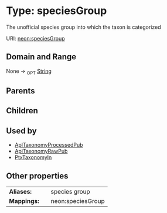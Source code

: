 
# Type: speciesGroup


The unofficial species group into which the taxon is categorized

URI: [neon:speciesGroup](https://data.neonscience.org/speciesGroup)


## Domain and Range

None ->  <sub>OPT</sub> [String](types/String.md)

## Parents


## Children


## Used by

 * [AplTaxonomyProcessedPub](AplTaxonomyProcessedPub.md)
 * [AplTaxonomyRawPub](AplTaxonomyRawPub.md)
 * [PtxTaxonomyIn](PtxTaxonomyIn.md)

## Other properties

|  |  |  |
| --- | --- | --- |
| **Aliases:** | | species group |
| **Mappings:** | | neon:speciesGroup |

